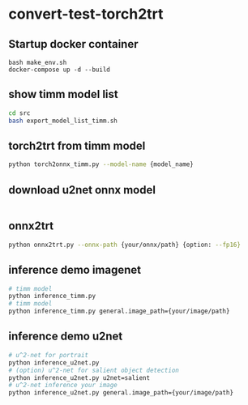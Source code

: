 # convert-test-torch2trt

## Startup docker container
```
bash make_env.sh
docker-compose up -d --build 
```

## show timm model list 
```bash
cd src
bash export_model_list_timm.sh
```

## torch2trt from timm model
```bash
python torch2onnx_timm.py --model-name {model_name}
```

## download u2net onnx model
```bash

```

## onnx2trt
```bash
python onnx2trt.py --onnx-path {your/onnx/path} {option: --fp16}
```

## inference demo imagenet
```bash
# timm model
python inference_timm.py
# timm model
python inference_timm.py general.image_path={your/image/path}
```
## inference demo u2net
```bash
# u^2-net for portrait
python inference_u2net.py
# (option) u^2-net for salient object detection
python inference_u2net.py u2net=salient
# u^2-net inference your image
python inference_u2net.py general.image_path={your/image/path}
```
